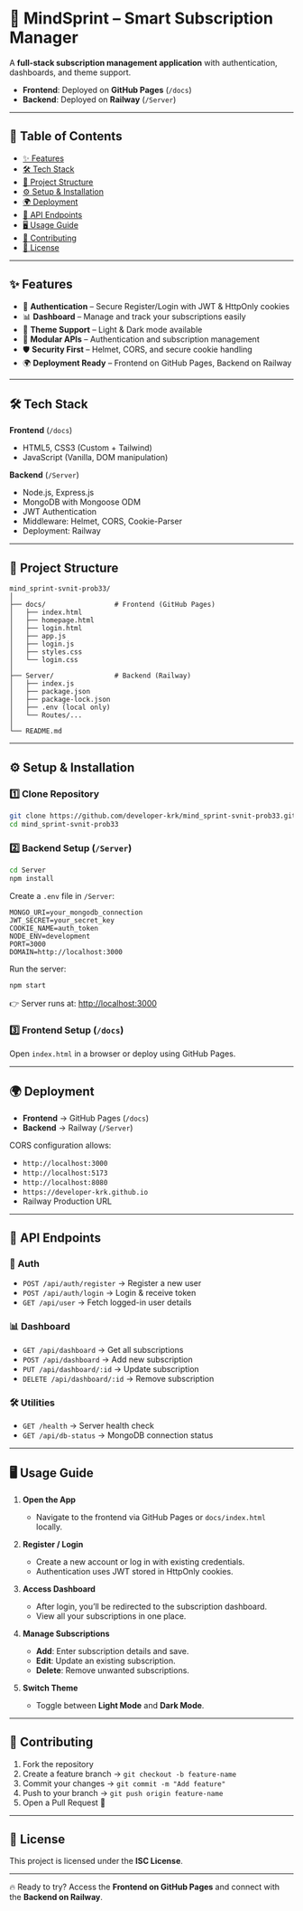

# 🌟 MindSprint – Smart Subscription Manager

A **full-stack subscription management application** with authentication, dashboards, and theme support.

* **Frontend**: Deployed on **GitHub Pages** (`/docs`)
* **Backend**: Deployed on **Railway** (`/Server`)

---

## 📑 Table of Contents

* [✨ Features](#-features)
* [🛠 Tech Stack](#-tech-stack)
* [📂 Project Structure](#-project-structure)
* [⚙️ Setup & Installation](#️-setup--installation)
* [🌍 Deployment](#-deployment)
* [📡 API Endpoints](#-api-endpoints)
* [🖥️ Usage Guide](#️-usage-guide)
* [🤝 Contributing](#-contributing)
* [📜 License](#-license)

---

## ✨ Features

* 🔐 **Authentication** – Secure Register/Login with JWT & HttpOnly cookies
* 📊 **Dashboard** – Manage and track your subscriptions easily
* 🎨 **Theme Support** – Light & Dark mode available
* 🧩 **Modular APIs** – Authentication and subscription management
* 🛡️ **Security First** – Helmet, CORS, and secure cookie handling
* 🌍 **Deployment Ready** – Frontend on GitHub Pages, Backend on Railway

---

## 🛠 Tech Stack

**Frontend** (`/docs`)

* HTML5, CSS3 (Custom + Tailwind)
* JavaScript (Vanilla, DOM manipulation)

**Backend** (`/Server`)

* Node.js, Express.js
* MongoDB with Mongoose ODM
* JWT Authentication
* Middleware: Helmet, CORS, Cookie-Parser
* Deployment: Railway

---

## 📂 Project Structure

```
mind_sprint-svnit-prob33/
│
├── docs/                 # Frontend (GitHub Pages)
│   ├── index.html
│   ├── homepage.html
│   ├── login.html
│   ├── app.js
│   ├── login.js
│   ├── styles.css
│   └── login.css
│
├── Server/               # Backend (Railway)
│   ├── index.js
│   ├── package.json
│   ├── package-lock.json
│   ├── .env (local only)
│   └── Routes/...
│
└── README.md
```

---

## ⚙️ Setup & Installation

### 1️⃣ Clone Repository

```bash
git clone https://github.com/developer-krk/mind_sprint-svnit-prob33.git
cd mind_sprint-svnit-prob33
```

### 2️⃣ Backend Setup (`/Server`)

```bash
cd Server
npm install
```

Create a `.env` file in `/Server`:

```env
MONGO_URI=your_mongodb_connection
JWT_SECRET=your_secret_key
COOKIE_NAME=auth_token
NODE_ENV=development
PORT=3000
DOMAIN=http://localhost:3000
```

Run the server:

```bash
npm start
```

👉 Server runs at: [http://localhost:3000](http://localhost:3000)

### 3️⃣ Frontend Setup (`/docs`)

Open `index.html` in a browser or deploy using GitHub Pages.

---

## 🌍 Deployment

* **Frontend** → GitHub Pages (`/docs`)
* **Backend** → Railway (`/Server`)

CORS configuration allows:

* `http://localhost:3000`
* `http://localhost:5173`
* `http://localhost:8080`
* `https://developer-krk.github.io`
* Railway Production URL

---

## 📡 API Endpoints

### 🔑 Auth

* `POST /api/auth/register` → Register a new user
* `POST /api/auth/login` → Login & receive token
* `GET /api/user` → Fetch logged-in user details

### 📊 Dashboard

* `GET /api/dashboard` → Get all subscriptions
* `POST /api/dashboard` → Add new subscription
* `PUT /api/dashboard/:id` → Update subscription
* `DELETE /api/dashboard/:id` → Remove subscription

### 🛠 Utilities

* `GET /health` → Server health check
* `GET /api/db-status` → MongoDB connection status

---

## 🖥️ Usage Guide

1. **Open the App**

   * Navigate to the frontend via GitHub Pages or `docs/index.html` locally.

2. **Register / Login**

   * Create a new account or log in with existing credentials.
   * Authentication uses JWT stored in HttpOnly cookies.

3. **Access Dashboard**

   * After login, you’ll be redirected to the subscription dashboard.
   * View all your subscriptions in one place.

4. **Manage Subscriptions**

   * **Add**: Enter subscription details and save.
   * **Edit**: Update an existing subscription.
   * **Delete**: Remove unwanted subscriptions.

5. **Switch Theme**

   * Toggle between **Light Mode** and **Dark Mode**.

---

## 🤝 Contributing

1. Fork the repository
2. Create a feature branch → `git checkout -b feature-name`
3. Commit your changes → `git commit -m "Add feature"`
4. Push to your branch → `git push origin feature-name`
5. Open a Pull Request 🎉

---

## 📜 License

This project is licensed under the **ISC License**.

---

🔥 Ready to try? Access the **Frontend on GitHub Pages** and connect with the **Backend on Railway**.


